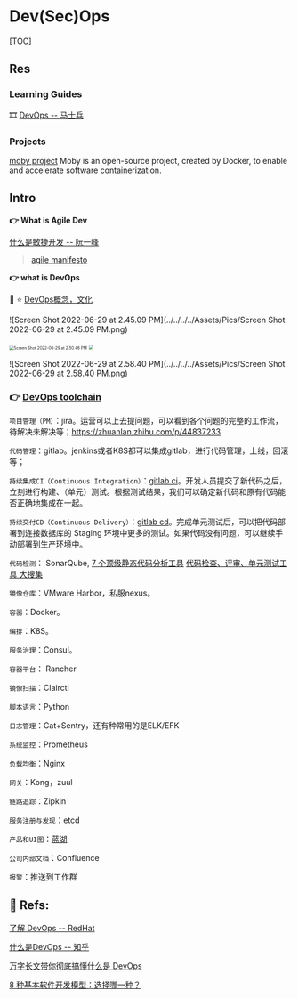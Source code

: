 # Dev(Sec)Ops

[TOC]

## Res
### Learning Guides
🎞 [DevOps -- 马士兵](https://www.bilibili.com/video/BV13Y411E7nd?share_source=copy_web)


### Projects
[moby project](https://mobyproject.org/projects/)
Moby is an open-source project, created by Docker, to enable and accelerate software containerization.




## Intro

**👉 What is Agile Dev**

 [什么是敏捷开发 -- 阮一峰](https://www.ruanyifeng.com/blog/2019/03/agile-development.html)

> [agile manifesto](https://agilemanifesto.org)



**👉 what is DevOps**

 📂 ⭐️ [DevOps概念，文化](https://doc.devpod.cn/devops/devops-9732257.html)



![Screen Shot 2022-06-29 at 2.45.09 PM](../../../../Assets/Pics/Screen Shot 2022-06-29 at 2.45.09 PM.png)

<img src="../../../../Assets/Pics/Screen Shot 2022-06-29 at 2.50.46 PM.png" alt="Screen Shot 2022-06-29 at 2.50.46 PM" style="zoom:50%;" />



<img src="../../../../Assets/Pics/Screen Shot 2022-06-29 at 2.54.40 PM.png" style="zoom:50%;" />

![Screen Shot 2022-06-29 at 2.58.40 PM](../../../../Assets/Pics/Screen Shot 2022-06-29 at 2.58.40 PM.png)



### **👉 [DevOps toolchain](https://library.prof.wang/handbook/h/hdbk-MWnS99ThmLVDi7U5mVFrB9)**

`项目管理（PM）`：jira。运营可以上去提问题，可以看到各个问题的完整的工作流，待解决未解决等；https://zhuanlan.zhihu.com/p/44837233

`代码管理`：gitlab。jenkins或者K8S都可以集成gitlab，进行代码管理，上线，回滚等；

`持续集成CI（Continuous Integration）`：[gitlab ci](https://www.zhihu.com/search?q=gitlab+ci&search_source=Entity&hybrid_search_source=Entity&hybrid_search_extra={"sourceType"%3A"answer"%2C"sourceId"%3A1755254160})。开发人员提交了新代码之后，立刻进行构建、（单元）测试。根据测试结果，我们可以确定新代码和原有代码能否正确地集成在一起。

`持续交付CD（Continuous Delivery）`：[gitlab cd](https://www.zhihu.com/search?q=gitlab+cd&search_source=Entity&hybrid_search_source=Entity&hybrid_search_extra={"sourceType"%3A"answer"%2C"sourceId"%3A1755254160})。完成单元测试后，可以把代码部署到连接数据库的 Staging 环境中更多的测试。如果代码没有问题，可以继续手动部署到生产环境中。

`代码检测`： SonarQube,  [7 个顶级静态代码分析工具](https://www.infoq.cn/article/w0dqwy4dwzxyixbaxl5d) [代码检查、评审、单元测试工具 大搜集](https://blog.csdn.net/sinat_27382047/article/details/102485270)

`镜像仓库`：VMware Harbor，私服nexus。

`容器`：Docker。

`编排`：K8S。

`服务治理`：Consul。

`容器平台`： Rancher

`镜像扫描`：Clairctl

`脚本语言`：Python

`日志管理`：Cat+Sentry，还有种常用的是ELK/EFK

`系统监控`：Prometheus

`负载均衡`：Nginx

`网关`：Kong，zuul

`链路追踪`：Zipkin

`服务注册与发现`：etcd

`产品和UI图`：[蓝湖](https://www.zhihu.com/search?q=蓝湖&search_source=Entity&hybrid_search_source=Entity&hybrid_search_extra={"sourceType"%3A"answer"%2C"sourceId"%3A1755254160})

`公司内部文档`：Confluence

`报警`：推送到工作群 



## 🔗 Refs:

[了解 DevOps -- RedHat](https://www.redhat.com/zh/topics/devops#持续部署)

[什么是DevOps -- 知乎](https://www.zhihu.com/question/58702398)

[万字长文带你彻底搞懂什么是 DevOps](https://dockone.io/article/2434765)

[8 种基本软件开发模型：选择哪一种？](https://cloud.tencent.com/developer/article/1724043)
